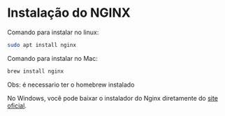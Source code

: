 # Instalação do NGINX

Comando para instalar no linux:

```bash
sudo apt install nginx
```

Comando para instalar no Mac:

```bash
brew install nginx
```

Obs: é necessario ter o homebrew instalado

No Windows, você pode baixar o instalador do Nginx diretamente do [site oficial](https://nginx.org/en/download.html).

